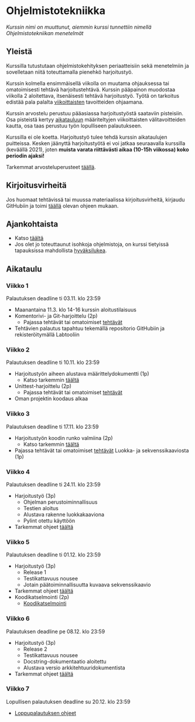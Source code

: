 # Ohjelmistotekniikka

_Kurssin nimi on muuttunut, aiemmin kurssi tunnettiin nimellä Ohjelmistotekniikan menetelmät_

## Yleistä

Kurssilla tutustutaan ohjelmistokehityksen periaatteisiin sekä menetelmiin ja sovelletaan niitä toteuttamalla pienehkö harjoitustyö.

Kurssin kolmella ensimmäisellä viikolla on muutama ohjauksessa tai omatoimisesti tehtävä harjoitustehtävä. Kurssin pääpainon muodostaa viikolla 2 aloitettava, itsenäisesti tehtävä harjoitustyö. Työtä on tarkoitus edistää pala palalta [viikoittaisten](#aikataulu) tavoitteiden ohjaamana.

Kurssin arvostelu perustuu pääasiassa harjoitustyöstä saataviin pisteisiin. Osa pisteistä kertyy [aikatauluun](#aikataulu) määriteltyjen viikoittaisten välitavoitteiden kautta, osa taas perustuu työn lopulliseen palautukseen.

Kurssilla ei ole koetta. Harjoitustyö tulee tehdä kurssin aikataulujen puitteissa. Kesken jäänyttä harjoitustyötä ei voi jatkaa seuraavalla kurssilla (keväällä 2021), joten **muista varata riittävästi aikaa (10-15h viikossa) koko periodin ajaksi!**

Tarkemmat arvosteluperusteet [täällä](./materiaali/arvosteluperusteet.md).

## Kirjoitusvirheitä

Jos huomaat tehtävissä tai muussa materiaalissa kirjoitusvirheitä, kirjaudu GitHubiin ja toimi [täällä](./materiaali/typokorjaukset.md) olevan ohjeen mukaan.

## Ajankohtaista

- Katso [täältä](https://github.com/ohjelmistotekniikka-hy/kevat-2021#ajankohtaista)
- Jos olet jo toteuttaunut isohkoja ohjelmistoja, on kurssi tietyissä tapauksissa mahdollista [hyväksilukea](./materiaali/hyvaksiluku.md).

## Aikataulu

### Viikko 1

Palautuksen deadline ti 03.11. klo 23:59

- Maanantaina 11.3. klo 14-16 kurssin aloitustilaisuus
- Komentorivi- ja Git-harjoittelu (2p)
  - Pajassa tehtävät tai omatoimiset [tehtävät](./tehtavat/viikko1.md)
- Tehtävien palautus tapahtuu tekemällä repositorio GitHubiin ja rekisteröitymällä Labtooliin

### Viikko 2

Palautuksen deadline ti 10.11. klo 23:59

- Harjoitustyön aiheen alustava määrittelydokumentti (1p)
  - Katso tarkemmin [täältä](./tehtavat/harjoitustyo-viikko2.md)
- Unittest-harjoittelu (2p)
  - Pajassa tehtävät tai omatoimiset [tehtävät](./tehtavat/viikko2.md)
- Oman projektin koodaus alkaa

### Viikko 3

Palautuksen deadline ti 17.11. klo 23:59

- Harjoitustyön koodin runko valmiina (2p)
  - Katso tarkemmin [täältä](./tehtavat/harjoitustyo-viikko3.md)
- Pajassa tehtävät tai omatoimiset [tehtävät](./tehtavat/viikko3.md) Luokka- ja sekvenssikaaviosta (1p)

### Viikko 4

Palautuksen deadline ti 24.11. klo 23:59

- Harjoitustyö (3p)
  - Ohjelman perustoiminnallisuus
  - Testien aloitus
  - Alustava rakenne luokkakaaviona
  - Pylint otettu käyttöön
- Tarkemmat ohjeet [täältä](./tehtavat/harjoitustyo-viikko4.md)

### Viikko 5

Palautuksen deadline ti 01.12. klo 23:59

- Harjoitustyö (3p)
  - Release 1
  - Testikattavuus nousee
  - Jotain päätoiminnallisuutta kuvaava sekvenssikaavio
- Tarkemmat ohjeet [täältä](./tehtavat/harjoitustyo-viikko5.md)
- Koodikatselmointi (2p)
  - [Koodikatselmointi](./materiaali/koodikatselmointi.md)

### Viikko 6

Palautuksen deadline pe 08.12. klo 23:59

- Harjoitustyö (3p)
  - Release 2
  - Testikattavuus nousee
  - Docstring-dokumentaatio aloitettu
  - Alustava versio arkkitehtuuridokumentista
- Tarkemmat ohjeet [täältä](./tehtavat/harjoitustyo-viikko6.md)

### Viikko 7

Lopullisen palautuksen deadline su 20.12. klo 23:59

- [Loppupalautuksen ohjeet](./tehtavat/harjoitustyo-viikko7.md)
